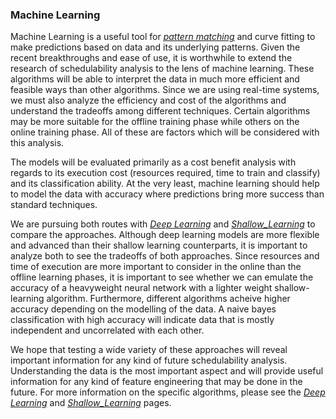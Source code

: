 ### Machine Learning 

Machine Learning is a useful tool for *[pattern matching](https://en.wikipedia.org/wiki/Machine_learning)* and curve fitting to make predictions based on data and its underlying patterns. Given the recent breakthroughs and ease of use, it is worthwhile to extend the research of schedulability analysis to the lens of machine learning. These algorithms will be able to interpret the data in much more efficient and feasible ways than other algorithms. Since we are using real-time systems, we must also analyze the efficiency and cost of the algorithms and understand the tradeoffs among different techniques. Certain algorithms may be more suitable for the offline training phase while others on the online training phase. All of these are factors which will be considered with this analysis. 

The models will be evaluated primarily as a cost benefit analysis with regards to its execution cost (resources required, time to train and classify) and its classification ability. At the very least, machine learning should help to model the data with accuracy where predictions bring more success than standard techniques. 

We are pursuing both routes with *[Deep Learning](Deep_Learning.md)* and *[Shallow_Learning](Shallow_Learning.md)* to compare the approaches. Although deep learning models are more flexible and advanced than their shallow learning counterparts, it is important to analyze both to see the tradeoffs of both approaches. Since resources and time of execution are more important to consider in the online than the offline learning phases, it is important to see whether we can emulate the accuracy of a heavyweight neural network with a lighter weight shallow-learning algorithm. Furthermore, different algorithms acheive higher accuracy depending on the modelling of the data. A naive bayes classification with high accuracy will indicate data that is mostly independent and uncorrelated with each other.  

We hope that testing a wide variety of these approaches will reveal important information for any kind of future schedulability analysis. Understanding the data is the most important aspect and will provide useful information for any kind of feature engineering that may be done in the future. For more information on the specific algorithms, please see the *[Deep Learning](Deep_Learning.md)* and *[Shallow_Learning](Shallow_Learning.md)* pages. 

